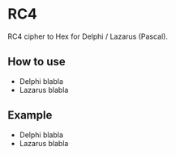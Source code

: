 # RC4
RC4 cipher to Hex for Delphi / Lazarus (Pascal).

## How to use
* Delphi
blabla
* Lazarus
blabla

## Example
* Delphi
blabla
* Lazarus
blabla
